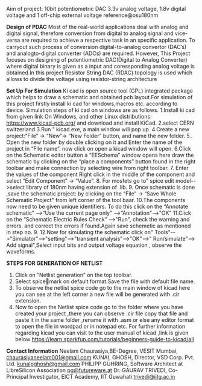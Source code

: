 Aim of project: 10bit potentiometric DAC 3.3v analog voltage, 1.8v digital voltage and 1 off-chip external voltage reference@osu180nm

 **Design of PDAC**
Most of the real-world applications deal with analog and digital signal, therefore conversion from digital to analog signal and vice-versa are required to achieve a respective task in an speciﬁc application. To carryout such process of conversion digital-to-analog convertor (DAC’s) and analogto-digital converter (ADCs) are required. However, This Project  focuses on designing of potentiometric DAC(Digital to Analog Converter) where digital binary is given as a input and coressponding analog voltage is obtained.In this project Resistor String DAC (RDAC) topology is used which allows to divide the voltage using resistor-string architecture

 **Set Up For Simulation**
Ki cad is open source tool (GPL) integrated package which helps to draw a schematic and obtained pcb layout.For simulation of this project firstly install ki cad for windows,macros etc. according to device.
Simulation steps of ki cad on windows are as follows.
1.Install ki cad from given link  On Windows, and other Linux distributions: https://www.kicad-pcb.org/ and download and install KiCad.
2.select CERN switzerland 
3.Run " kicad.exe, a main window will pop up.
4.Create a new project:“File” -> “New”->  “New Folder” button, and name the new folder.
5.. Open the new folder by double clicking on it and Enter the name of the project in “File name”.  now click on open a kicad window will open.
6.Click on the Schematic editor button a  “EESchema” window opens here draw the schematic by  clicking on the “place a components” button found in the right toolbar and make connection by selecting wire from right toolbar.
7. Enter the values of the component Right click in the middle of the component and select “Edit Component” -> “Value”.
8. For mosfets go to" spice edit model-->select library of 180nm having extension of .lib.
9. Once schematic is done ,save the schematic project: by clicking on the “File” -> “Save Whole Schematic Project" from left corner of the tool baar.
10.The components now need to be given unique identifiers. To do this click on the
“Annotate schematic” -->“Use the current page only” -->“Annotation"-->"OK"
11.Click on the “Schematic Electric Rules Check” -->"Run",  check the warning and errors. and correct the errors if found.Again save schemetic as mentioned in step no. 9.
12.Now for simulating the schematic click on" Tools"-->"Simulator"-->"setting"-->"transient analysis"-->"OK"-->" Run/simulate"--> Add signal",Select input bits and output voltage equation , observe the waveforms.

**STEPS FOR GENERATION OF NETLIST**
1.	Click on “Netlist generation” on the top toolbar.
2.	Select spicemark on default format.Save the file with default file name.
3.	To observe the netlist spice code go to the main window of kicad here you can see at the left corner a new file will be generated with .cir extension.
4.	Now to open the Netlist spice code go to the folder where you have created your project
,there you can observe .cir file copy that file and paste it in the same folder ,rename it with .asm or else any editor format to open the file in wordpad or in notepad etc.
For further information regarding kicad you can visit to the user manual of kicad ,link is given below https://learn.sparkfun.com/tutorials/beginners-guide-to-kicad/all

**Contact Information**
Neelam Chaurasiya,BE-Degree, VESIT Mumbai, chaurasiyaneelam001@gmail.com
KUNAL GHOSH, Director, VSD Corp. Pvt. Ltd. kunalpghosh@gmail.com
PHILIPP GÜHRING, Software Architect at LibreSilicon Association pg@futureware.at
Dr. GAURAV TRIVEDI, Co-Principal Investigator, EICT Academy, IIT Guwahati trivedi@iitg.ac.in
